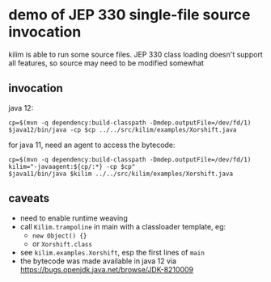 # demo of JEP 330 single-file source invocation

kilim is able to run some source files.
JEP 330 class loading doesn't support all features, so source may need to be modified somewhat


## invocation

java 12:
```
cp=$(mvn -q dependency:build-classpath -Dmdep.outputFile=/dev/fd/1)
$java12/bin/java -cp $cp ../../src/kilim/examples/Xorshift.java
```

for java 11, need an agent to access the bytecode:
```
cp=$(mvn -q dependency:build-classpath -Dmdep.outputFile=/dev/fd/1)
kilim="-javaagent:${cp/:*} -cp $cp"
$java11/bin/java $kilim ../../src/kilim/examples/Xorshift.java
```

## caveats

- need to enable runtime weaving
- call `Kilim.trampoline` in main with a classloader template, eg:
  - `new Object() {}`
  - or `Xorshift.class`
- see `kilim.examples.Xorshift`, esp the first lines of `main`
- the bytecode was made available in java 12 via https://bugs.openjdk.java.net/browse/JDK-8210009



